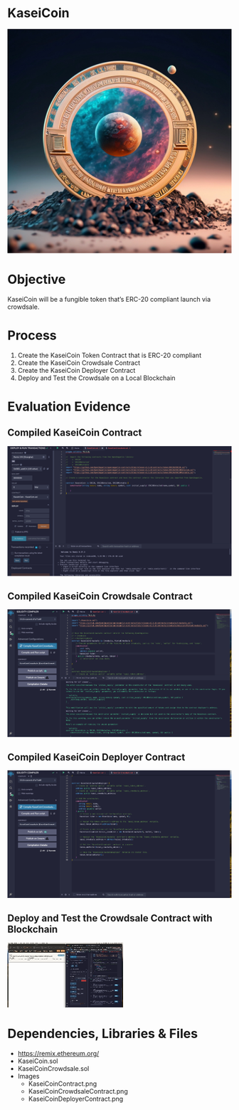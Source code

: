 # KaseiCoin

![KaseiCoin](Images/mars_crypto.png)

# Objective
KaseiCoin will be a fungible token that’s ERC-20 compliant launch via crowdsale.

# Process
1) Create the KaseiCoin Token Contract that is ERC-20 compliant
2) Create the KaseiCoin Crowdsale Contract
3) Create the KaseiCoin Deployer Contract
4) Deploy and Test the Crowdsale on a Local Blockchain

# Evaluation Evidence
  ##  Compiled KaseiCoin Contract
  ![KaseiCoinContract](Images/KaseiCoinContract.png)
  ## Compiled KaseiCoin Crowdsale Contract
  ![KaseiCoinCrowdsaleContract](Images/KaseiCoinCrowdsaleContract.png)
  ## Compiled KaseiCoin Deployer Contract
  ![KaseiCoinDeployerContract](Images/KaseiCoinDeployerContract.png)
  ## Deploy and Test the Crowdsale Contract with Blockchain
  ![TestVideo](Images/TestVid.gif)
  
# Dependencies, Libraries & Files
  - https://remix.ethereum.org/
  - KaseiCoin.sol
  - KaseiCoinCrowdsale.sol
  - Images
    -  KaseiCoinContract.png
    -  KaseiCoinCrowdsaleContract.png
    -  KaseiCoinDeployerContract.png
